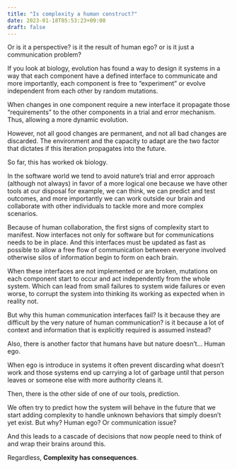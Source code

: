 ```yaml
---
title: "Is complexity a human construct?"
date: 2023-01-18T05:53:23+09:00
draft: false
---
```


Or is it a perspective? is it the result of human ego? or is it just a communication problem?

If you look at biology, evolution has found a way to design it systems in a way that each component have a defined interface to communicate and more importantly, each component is free to “experiment” or evolve independent from each other by random mutations.

When changes in one component require a new interface it propagate those “requirements” to the other components in a trial and error mechanism. Thus, allowing a more dynamic evolution.

However, not all good changes are permanent, and not all bad changes are discarded. The environment and the capacity to adapt are the two factor that dictates if this iteration propagates into the future.

So far, this has worked ok biology.

In the software world we tend to avoid nature’s trial and error approach (although not always) in favor of a more logical one because we have other tools at our disposal for example, we can think, we can predict and test outcomes, and more importantly we can work outside our brain and collaborate with other individuals to tackle more and more complex scenarios.

Because of human collaboration, the first signs of complexity start to manifest. Now interfaces not only for software but for communications needs to be in place. And this interfaces must be updated as fast as possible to allow a free flow of communication between everyone involved otherwise silos of information begin to form on each brain.

When these interfaces are not implemented or are broken, mutations on each component start to occur and act independently from the whole system. Which can lead from small failures to system wide failures or even worse, to corrupt the system into thinking its working as expected when in reality not.

But why this human communication interfaces fail? Is it because they are difficult by the very nature of human communication? is it because a lot of context and information that is explicitly required  is assumed instead?

Also, there is another factor that humans have but nature doesn’t… Human ego.

When ego is introduce in systems it often prevent discarding what doesn’t work and those systems end up carrying a lot of garbage until that person leaves or someone else with more authority cleans it.

Then, there is the other side of one of our tools, prediction.

We often try to predict how the system will behave in the future that we start adding complexity to handle unknown behaviors that simply doesn’t yet exist. But why? Human ego? Or communication issue?

And this leads to a cascade of decisions that now people need to think of and wrap their brains around this.

Regardless, **Complexity has consequences**.


